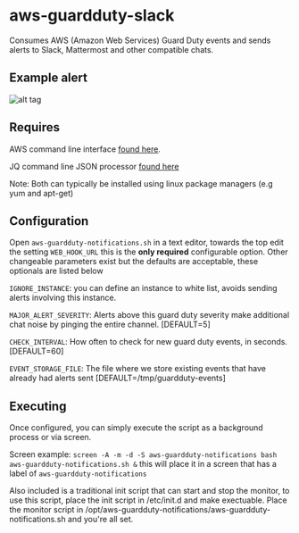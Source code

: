 # aws-guardduty-slack
Consumes AWS (Amazon Web Services) Guard Duty events and sends alerts to Slack, Mattermost and other compatible chats.

## Example alert
![alt tag](https://github.com/vigeek/aws-guardduty-slack/blob/master/guard-duty-alerts.png)

## Requires
AWS command line interface [found here](https://aws.amazon.com/cli/).

JQ command line JSON processor [found here](https://stedolan.github.io/jq/)

Note: Both can typically be installed using linux package managers (e.g yum and apt-get)

## Configuration
Open `aws-guardduty-notifications.sh` in a text editor, towards the top edit the setting `WEB_HOOK_URL` this is the **only required** configurable option.  Other changeable parameters exist but the defaults are acceptable, these optionals are listed below

`IGNORE_INSTANCE`: you can define an instance to white list, avoids sending alerts involving this instance.

`MAJOR_ALERT_SEVERITY`: Alerts above this guard duty severity make additional chat noise by pinging the entire channel. [DEFAULT=5]

`CHECK_INTERVAL`: How often to check for new guard duty events, in seconds. [DEFAULT=60]

`EVENT_STORAGE_FILE`: The file where we store existing events that have already had alerts sent [DEFAULT=/tmp/guardduty-events]

## Executing
Once configured, you can simply execute the script as a background process or via screen.

Screen example: `screen -A -m -d -S aws-guardduty-notifications bash aws-guardduty-notifications.sh &` this will place it in a screen that has a label of `aws-guardduty-notifications`

Also included is a traditional init script that can start and stop the monitor, to use this script, place the init script in /etc/init.d and make exectuable.  Place the monitor script in /opt/aws-guardduty-notifications/aws-guardduty-notifications.sh and you're all set.


